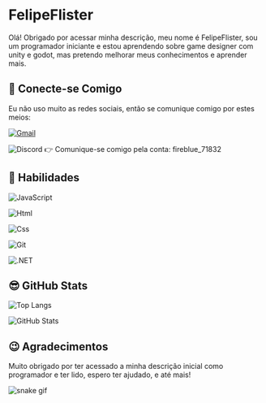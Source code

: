 # FelipeFlister 
Olá! Obrigado por acessar minha descrição, meu nome é FelipeFlister, sou um programador iniciante e estou aprendendo sobre game designer com unity e godot, mas pretendo melhorar meus conhecimentos e aprender mais.
## 👋 Conecte-se Comigo
Eu não uso muito as redes sociais, então se comunique comigo por estes meios:

[![Gmail](https://img.shields.io/badge/Gmail-FFF?style=for-the-badge&logo=gmail&logoColor=red)](mailto:felipeflister@gmail.com)

![Discord](https://img.shields.io/badge/Discord-5865F2?style=for-the-badge&logo=discord&logoColor=white)  👉 Comunique-se comigo pela conta: fireblue_71832




## 🧐 Habilidades

![JavaScript](https://img.shields.io/badge/JavaScript-F7DF1E?style=for-the-badge&logo=javascript&logoColor=black)

![Html](https://img.shields.io/badge/HTML5-E34F26?style=for-the-badge&logo=html5&logoColor=white)

![Css](https://img.shields.io/badge/CSS3-1572B6?style=for-the-badge&logo=css3&logoColor=white)

![Git](https://img.shields.io/badge/GIT-E44C30?style=for-the-badge&logo=git&logoColor=white)

![.NET](https://img.shields.io/badge/.NET-5C2D91?style=for-the-badge&logo=.net&logoColor=white)

## 😎 GitHub Stats
![Top Langs](https://github-readme-stats-git-masterrstaa-rickstaa.vercel.app/api/top-langs/?username=FelipeFlister&bg_color=000&border_color=FF8C00&title_color=DC143C&text_color=30A3DC) 

![GitHub Stats](https://github-readme-stats.vercel.app/api?username=FelipeFlister&theme=transparent&bg_color=000&border_color=FF8C00&show_icons=true&icon_color=FF8C00&title_color=DC143C&text_color=30A3DC) 

## 😉 Agradecimentos 
Muito obrigado por ter acessado a minha descrição inicial como programador e ter lido, espero ter ajudado, e até mais!

![snake gif](https://github.com/FelipeFlister/FelipeFlister/blob/output/github-contribution-grid-snake.gif)
